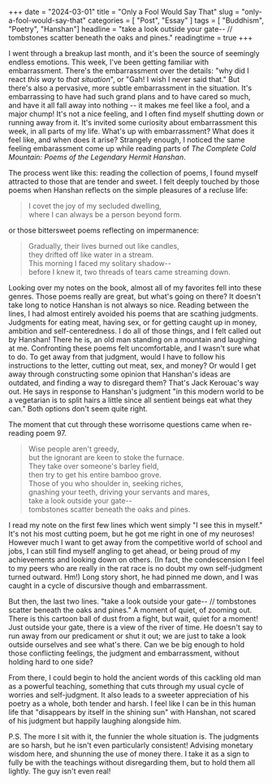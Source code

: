 +++
date = "2024-03-01"
title = "Only a Fool Would Say That"
slug = "only-a-fool-would-say-that"
categories = [ "Post", "Essay" ]
tags = [ "Buddhism", "Poetry", "Hanshan"]
headline = "take a look outside your gate-- // tombstones scatter beneath the oaks and pines."
readingtime = true
+++


I went through a breakup last month, and it's been the source of seemingly endless emotions. This week, I've been getting familiar with embarrassment. There's the embarrassment over the details: "why did I react *this way* to *that situation*", or "Gah! I wish I never said that." But there's also a pervasive, more subtle embarrassment in the situation. It's embarrassing to have had such grand plans and to have cared so much, and have it all fall away into nothing -- it makes me feel like a fool, and a major chump! It's not a nice feeling, and I often find myself shutting down or running away from it. It's invited some curiosity about embarrassment this week, in all parts of my life. What's up with embarrassment? What does it feel like, and when does it arise? Strangely enough, I noticed the same feeling embarassment come up while reading parts of *The Complete Cold Mountain: Poems of the Legendary Hermit Hanshan*.

 The process went like this: reading the collection of poems, I found myself attracted to those that are tender and sweet. I felt deeply touched by those poems when Hanshan reflects on the simple pleasures of a recluse life: 

>I covet the joy of my secluded dwelling, \
>where I can always be a person beyond form. 

or those bittersweet poems reflecting on impermanence:

>Gradually, their lives burned out like candles, \
>they drifted off like water in a stream. \
>This morning I faced my solitary shadow-- \
>before I knew it, two threads of tears came streaming down. 

Looking over my notes on the book, almost all of my favorites fell into these genres. Those poems really are great, but what's going on there? It doesn't take long to notice Hanshan is not always so nice. Reading between the lines, I had almost entirely avoided his poems that are scathing judgments. Judgments for eating meat, having sex, or for getting caught up in money, ambition and self-centeredness. I do all of those things, and I felt called out by Hanshan! There he is, an old man standing on a mountain and laughing at me. Confronting these poems felt uncomfortable, and I wasn't sure what to do. To get away from that judgment, would I have to follow his instructions to the letter, cutting out meat, sex, and money? Or would I get away through constructing some opinion that Hanshan's ideas are outdated, and finding a way to disregard them? That's Jack Kerouac's way out. He says in response to Hanshan's judgment "in this modern world to be a vegetarian is to split hairs a little since all sentient beings eat what they can." Both options don't seem quite right.

The moment that cut through these worrisome questions came when re-reading poem 97.

>Wise people aren't greedy, \
>but the ignorant are keen to stoke the furnace. \
>They take over someone's barley field, \
>then try to get his entire bamboo grove. \
>Those of you who shoulder in, seeking riches, \
>gnashing your teeth, driving your servants and mares, \
>take a look outside your gate-- \
>tombstones scatter beneath the oaks and pines. 

I read my note on the first few lines which went simply "I see this in myself." It's not his most cutting poem, but he got me right in one of my neuroses! However much I want to get away from the competitive world of school and jobs, I can still find myself angling to get ahead, or being proud of my achievements and looking down on others. (In fact, the condescension I feel to my peers who are really in the rat race is no doubt my own self-judgment turned outward. Hm!) Long story short, he had pinned me down, and I was caught in a cycle of discursive though and embarrassment.

But then, the last two lines. "take a look outside your gate-- //
tombstones scatter beneath the oaks and pines." A moment of quiet, of zooming out. There is this cartoon ball of dust from a fight, but wait, quiet for a moment! Just outside your gate, there is a view of the river of time. He doesn't say to run away from our predicament or shut it out; we are just to take a look outside ourselves and see what's there. Can we be big enough to hold those conflicting feelings, the judgment and embarrassment, without holding hard to one side?

From there, I could begin to hold the ancient words of this cackling old man as a powerful teaching, something that cuts through my usual cycle of worries and self-judgment. It also leads to a sweeter appreciation of his poetry as a whole, both tender and harsh. I feel like I can be in this human life that "disappears by itself in the shining sun" with Hanshan, not scared of his judgment but happily laughing alongside him.

P.S.
The more I sit with it, the funnier the whole situation is. The judgments are so harsh, but he isn't even particularly consistent! Advising monetary wisdom here, and shunning the use of money there. I take it as a sign to fully be with the teachings without disregarding them, but to hold them all lightly. The guy isn't even real! 